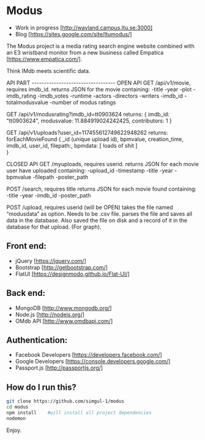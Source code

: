 # Modus
- Work in progress [http://wayland.campus.ltu.se:3000]
- Blog [https://sites.google.com/site/ltumodus/]

The Modus project is a media rating search engine website combined with an E3 wristband monitor from a new business called Empatica [https://www.empatica.com/]. 

Think IMdb meets scientific data.

API PART ----------------------------------
OPEN API
GET /api/v1/movie, requires imdb_id.
returns JSON for the movie containing:
-title
-year
-plot
-imdb_rating
-imdb_votes
-runtime
-actors
-directors
-writers
-imdb_id
-totalmodusvalue
-number of modus ratings

GET /api/v1/modusrating?imdb_id=tt0903624 returns: 
{
    imdb_id: "tt0903624",
    modusvalue: 11.884919024242425,
    contributors: 1
}

GET /api/v1/uploads?user_id=117455612749622948262 returns:
forEachMovieFound
{
_id (unique upload id),
bpmvalue,
creation_time,
imdb_id,
user_id,
filepath:,
bpmdata: [ loads of shit ]    
}

CLOSED API
GET /myuploads, requires userid.
returns JSON for each movie user have uploaded containing:
-upload_id
-timestamp
-title
-year
-bpmvalue
-filepath
-poster_path

POST /search, requires title
returns JSON for each movie found containing:
-title
-year
-imdb_id
-poster_path

POST /upload, requires userid (will be OPEN)
takes the file named “modusdata” as option. Needs to be .csv file.
parses the file and saves all data in the database. Also saved the file on disk and a record of it in the database for that upload. (For graph).




## Front end:
- jQuery [https://jquery.com/]
- Bootstrap [http://getbootstrap.com/]
- FlatUI [https://designmodo.github.io/Flat-UI/]

## Back end:
- MongoDB [http://www.mongodb.org/]
- Node.js [http://nodejs.org/]
- OMdb API [http://www.omdbapi.com/]

## Authentication:
- Facebook Developers [https://developers.facebook.com/]
- Google Developers [https://console.developers.google.com/]
- Passport.js [http://passportjs.org/]

## How do I run this?
```sh   
git clone https://github.com/simgul-1/modus 
cd modus
npm install    #will install all project dependencies
nodemon
```
Enjoy.
